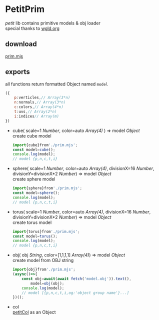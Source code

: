 # PetitPrim
*petit* lib contains primitive models & obj loader  
special thanks to [wgld.org](https://wgld.org)

## download
[prim.mjs](../prim.mjs)

## exports
all functions return formatted Object named `model`
```js
({
	p:verticles,// Array(3*n)
	n:normals,// Array(3*n)
	c:colors,// Array(4*n)
	t:uvs,// Array(2*n)
	i:indices// Array(m)
})
```
- cube( scale=1 *Number*, color=auto *Array(4)* ) => model *Object*  
	create cube model
	```js
	import{cube}from'./prim.mjs';
	const model=cube();
	console.log(model);
	// model {p,n,c,t,i}
	```
- sphere( scale=1 *Number*, color=auto *Array(4)*, divisionX=16 *Number*, divisionY=divisionX\*2 *Number*) => model *Object*  
	create sphere model
	```js
	import{sphere}from'./prim.mjs';
	const model=sphere();
	console.log(model);
	// model {p,n,c,t,i}
	```
- torus( scale=1 *Number*, color=auto *Array(4)*, divisionX=16 *Number*, divisionY=divisionX\*2 *Number*) => model *Object*  
	create torus model
	```js
	import{torus}from'./prim.mjs';
	const model=torus();
	console.log(model);
	// model {p,n,c,t,i}
	```
- obj( obj *String*, color=[1,1,1,1] *Array(4)*) => model *Object*  
	create model from OBJ string
	```js
	import{obj}from'./prim.mjs';
	(async()=>{
		const obj=await(await fetch('model.obj')).text(),
			model=obj(obj);
		console.log(model);
		// model [{p,n,c,t,i,og:'object group name'}...]
	})();
	```
- col  
	[petitCol](docs/col.md) as an Object
